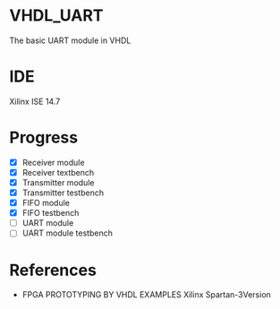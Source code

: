 # VHDL_UART

The basic UART module in VHDL

# IDE

Xilinx ISE 14.7

# Progress

- [X] Receiver module
- [X] Receiver textbench
- [X] Transmitter module
- [X] Transmitter testbench
- [X] FIFO module
- [X] FIFO testbench
- [ ] UART module
- [ ] UART module testbench

# References

* FPGA PROTOTYPING BY VHDL EXAMPLES Xilinx Spartan-3Version
